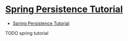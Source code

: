 # [Spring Persistence Tutorial](https://www.baeldung.com/persistence-with-spring-series)

- [Spring Persistence Tutorial](#spring-persistence-tutorial)









TODO spring tutorial